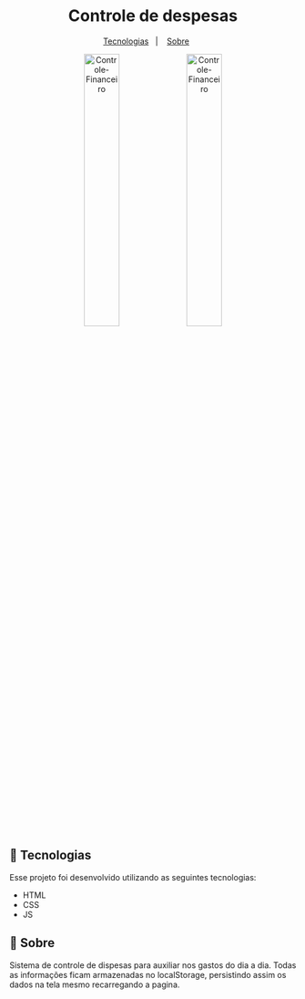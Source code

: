 
<h1 align="center">Controle de despesas</h1>

<p align="center">
  <a href="#-tecnologias">Tecnologias</a>&nbsp;&nbsp;&nbsp;|&nbsp;&nbsp;&nbsp;
  <a href="#sobre">Sobre</a>&nbsp;&nbsp;&nbsp;&nbsp;&nbsp;&nbsp;
</p>

<p align="center">
  <img alt="Controle-Financeiro" src="https://i.imgur.com/rywdLVs.png" width="35%">
  <img alt="Controle-Financeiro" src="https://i.imgur.com/ihEeya9.png" width="35%">
  
</p>

## 🚀 Tecnologias

Esse projeto foi desenvolvido utilizando as seguintes tecnologias:

- HTML
- CSS
- JS

<a id="sobre"></a>
## :bookmark: Sobre

Sistema de controle de dispesas para auxiliar nos gastos do dia a dia.
Todas as informações ficam armazenadas no localStorage, persistindo assim os dados na tela mesmo recarregando a pagina.
